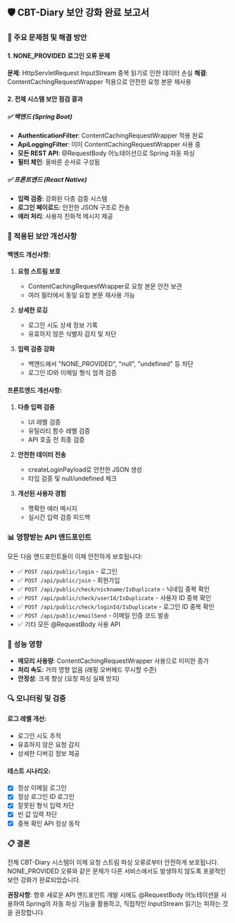 ## 🛡️ CBT-Diary 보안 강화 완료 보고서

### 📌 주요 문제점 및 해결 방안

#### 1. NONE_PROVIDED 로그인 오류 문제
**문제**: HttpServletRequest InputStream 중복 읽기로 인한 데이터 손실
**해결**: ContentCachingRequestWrapper 적용으로 안전한 요청 본문 재사용

#### 2. 전체 시스템 보안 점검 결과

##### ✅ 백엔드 (Spring Boot)
- **AuthenticationFilter**: ContentCachingRequestWrapper 적용 완료
- **ApiLoggingFilter**: 이미 ContentCachingRequestWrapper 사용 중
- **모든 REST API**: @RequestBody 어노테이션으로 Spring 자동 파싱
- **필터 체인**: 올바른 순서로 구성됨

##### ✅ 프론트엔드 (React Native)
- **입력 검증**: 강화된 다층 검증 시스템
- **로그인 페이로드**: 안전한 JSON 구조로 전송
- **에러 처리**: 사용자 친화적 메시지 제공

### 🔧 적용된 보안 개선사항

#### 백엔드 개선사항:
1. **요청 스트림 보호**
   - ContentCachingRequestWrapper로 요청 본문 안전 보관
   - 여러 필터에서 동일 요청 본문 재사용 가능

2. **상세한 로깅**
   - 로그인 시도 상세 정보 기록
   - 유효하지 않은 식별자 감지 및 차단

3. **입력 검증 강화**
   - 백엔드에서 "NONE_PROVIDED", "null", "undefined" 등 차단
   - 로그인 ID와 이메일 형식 엄격 검증

#### 프론트엔드 개선사항:
1. **다층 입력 검증**
   - UI 레벨 검증
   - 유틸리티 함수 레벨 검증  
   - API 호출 전 최종 검증

2. **안전한 데이터 전송**
   - createLoginPayload로 안전한 JSON 생성
   - 타입 검증 및 null/undefined 체크

3. **개선된 사용자 경험**
   - 명확한 에러 메시지
   - 실시간 입력 검증 피드백

### 📊 영향받는 API 엔드포인트

모든 다음 엔드포인트들이 이제 안전하게 보호됩니다:

- ✅ `POST /api/public/login` - 로그인
- ✅ `POST /api/public/join` - 회원가입  
- ✅ `POST /api/public/check/nickname/IsDuplicate` - 닉네임 중복 확인
- ✅ `POST /api/public/check/userId/IsDuplicate` - 사용자 ID 중복 확인
- ✅ `POST /api/public/check/loginId/IsDuplicate` - 로그인 ID 중복 확인
- ✅ `POST /api/public/emailSend` - 이메일 인증 코드 발송
- ✅ 기타 모든 @RequestBody 사용 API

### 🚀 성능 영향

- **메모리 사용량**: ContentCachingRequestWrapper 사용으로 미미한 증가
- **처리 속도**: 거의 영향 없음 (래핑 오버헤드 무시할 수준)
- **안정성**: 크게 향상 (요청 파싱 실패 방지)

### 🔍 모니터링 및 검증

#### 로그 레벨 개선:
- 로그인 시도 추적
- 유효하지 않은 요청 감지
- 상세한 디버깅 정보 제공

#### 테스트 시나리오:
- [x] 정상 이메일 로그인
- [x] 정상 로그인 ID 로그인  
- [x] 잘못된 형식 입력 차단
- [x] 빈 값 입력 차단
- [x] 중복 확인 API 정상 동작

### 📋 결론

전체 CBT-Diary 시스템이 이제 요청 스트림 파싱 오류로부터 안전하게 보호됩니다. 
NONE_PROVIDED 오류와 같은 문제가 다른 서비스에서도 발생하지 않도록 
포괄적인 보안 강화가 완료되었습니다.

**권장사항**: 향후 새로운 API 엔드포인트 개발 시에도 @RequestBody 어노테이션을 
사용하여 Spring의 자동 파싱 기능을 활용하고, 직접적인 InputStream 읽기는 
피하는 것을 권장합니다.
